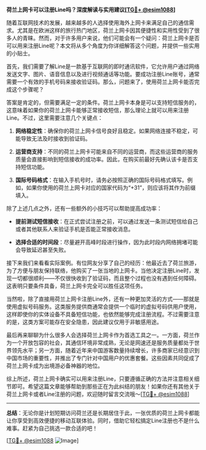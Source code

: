 **荷兰上网卡可以注册Line吗？深度解读与实用建议[[TG💪+ @esim1088](https://t.me/s/esim1088)]**

随着互联网技术的发展，越来越多的人选择使用海外上网卡来满足自己的通信需求。尤其是在欧洲这样的旅行热门地区，荷兰上网卡因其便捷性和实用性受到了很多人的青睐。然而，对于许多用户来说，他们可能会有一个疑问：荷兰上网卡是否可以用来注册Line呢？本文将从多个角度为你详细解答这个问题，并提供一些实用的小贴士。

首先，我们需要了解Line是一款基于互联网的即时通讯软件，它允许用户通过网络发送文字、图片、语音信息以及进行视频通话等功能。要成功注册Line账号，通常需要一个有效的手机号码来接收验证码。那么，问题来了，使用荷兰上网卡能否完成这个步骤呢？

答案是肯定的，但需要满足一定的条件。荷兰上网卡本身是可以支持短信服务的，这意味着如果你的荷兰上网卡能够正常接收短信，那么理论上就可以用来注册Line。不过，这里需要注意几个关键点：

1. **网络稳定性**：确保你的荷兰上网卡信号良好且稳定。如果网络连接不稳定，可能导致无法及时接收到验证码。
   
2. **运营商支持**：不同的荷兰上网卡可能来自不同的运营商，而这些运营商的服务质量会直接影响到短信接收的成功率。因此，在购买前最好先确认该卡是否支持短信功能。

3. **国际号码格式**：在输入手机号时，请务必按照正确的国际号码格式填写。例如，如果你使用的荷兰上网卡对应的国家代码为“+31”，则应该将其作为前缀填入。

除了上述几点之外，还有一些额外的小技巧可以帮助提高成功率：

- **提前测试短信接收**：在正式尝试注册之前，可以通过发送一条测试短信给自己或者其他联系人来验证手机是否能正常接收消息。
  
- **选择合适的时间段**：尽量避开高峰时段进行操作，因为此时段内网络拥堵可能会导致延迟甚至失败。

接下来我们来看看实际案例。有位网友分享了自己的经历：他最近去了荷兰旅游，为了方便与朋友保持联络，他购买了一张当地的上网卡。当他决定注册Line时，发现一切都很顺利——不仅很快收到了验证码，而且整个过程也没有遇到任何障碍。这表明只要条件具备，荷兰上网卡完全可以胜任这项任务。

当然啦，除了直接用荷兰上网卡注册Line外，还有一种更加灵活的方式——那就是使用虚拟号码服务。这类服务提供商通常会提供一个临时的虚拟号码供用户使用，这样即使你的实体设备不具备短信功能，也依然能够完成注册流程。不过需要注意的是，这类方案可能存在安全隐患，因此建议仅用于非敏感用途。

最后再来聊聊为什么很多人会选择荷兰上网卡作为首选工具之一。一方面，荷兰作为一个开放包容的社会，其通信环境非常成熟，无论是网速还是服务质量都处于世界领先水平；另一方面，随着近年来中国游客数量持续增长，许多商家已经意识到中国市场的重要性，并推出了专门针对中国用户的优惠套餐。这些因素共同促成了荷兰上网卡成为出境游必备神器的地位。

综上所述，荷兰上网卡确实可以用来注册Line，只要遵循正确的方法并注意相关细节即可。希望这篇文章能够帮助到那些正在为此纠结的朋友！如果你还有其他关于荷兰上网卡或者Line注册的问题，欢迎随时留言交流哦～[[TG💪+ @esim1088](https://t.me/s/esim1088)]

---

**总结**：无论你是计划短期访问荷兰还是长期居住于此，一张优质的荷兰上网卡都能让你享受到高效便捷的移动互联体验。同时，借助它轻松搞定Line注册也不是什么难事。赶紧为自己挑选一款合适的吧！

[[TG💪+ @esim1088](https://t.me/s/esim1088) ![Image](https://i.postimg.cc/4NQfJmqS/Snipaste-2025-05-13-00-14-12.png)]